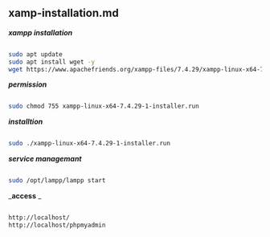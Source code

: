 ## xamp-installation.md

_**xampp installation**_

```bash

sudo apt update
sudo apt install wget -y
wget https://www.apachefriends.org/xampp-files/7.4.29/xampp-linux-x64-7.4.29-1-installer.run

```

_**permission**_

```bash

sudo chmod 755 xampp-linux-x64-7.4.29-1-installer.run

```

_**installtion**_

```bash

sudo ./xampp-linux-x64-7.4.29-1-installer.run

```

_**service managemant**_

```bash

sudo /opt/lampp/lampp start

```

_**access** _


```bash

http://localhost/
http://localhost/phpmyadmin


```
